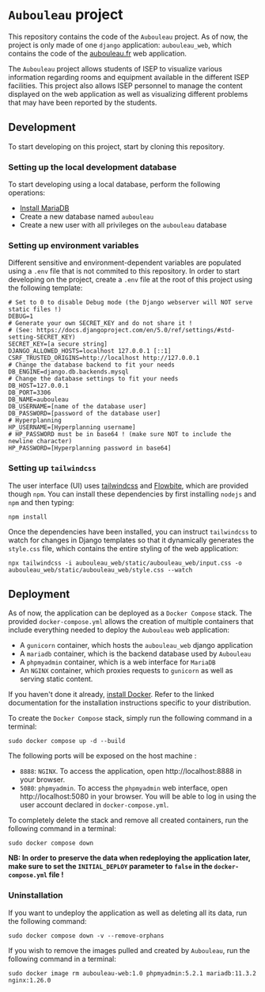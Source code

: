# `Aubouleau` project

This repository contains the code of the `Aubouleau` project. As of now, the project is only made of one `django` application: `aubouleau_web`, which contains the code of the [aubouleau.fr](https://aubouleau.fr) web application.

The `Aubouleau` project allows students of ISEP to visualize various information regarding rooms and equipment available in the different ISEP facilities.
This project also allows ISEP personnel to manage the content displayed on the web application as well as visualizing different problems that may have been reported by the students.

## Development

To start developing on this project, start by cloning this repository.

### Setting up the local development database

To start developing using a local database, perform the following operations:
- [Install MariaDB](https://mariadb.org/download/?t=repo-config)
- Create a new database named `aubouleau`
- Create a new user with all privileges on the `aubouleau` database

### Setting up environment variables

Different sensitive and environment-dependent variables are populated using a `.env` file that is not commited to this repository.
In order to start developing on the project, create a `.env` file at the root of this project using the following template:
```properties
# Set to 0 to disable Debug mode (the Django webserver will NOT serve static files !)
DEBUG=1
# Generate your own SECRET_KEY and do not share it !
# (See: https://docs.djangoproject.com/en/5.0/ref/settings/#std-setting-SECRET_KEY)
SECRET_KEY=[a secure string]
DJANGO_ALLOWED_HOSTS=localhost 127.0.0.1 [::1]
CSRF_TRUSTED_ORIGINS=http://localhost http://127.0.0.1
# Change the database backend to fit your needs
DB_ENGINE=django.db.backends.mysql
# Change the database settings to fit your needs
DB_HOST=127.0.0.1
DB_PORT=3306
DB_NAME=aubouleau
DB_USERNAME=[name of the database user]
DB_PASSWORD=[password of the database user]
# Hyperplanning
HP_USERNAME=[Hyperplanning username]
# HP_PASSWORD must be in base64 ! (make sure NOT to include the newline character)
HP_PASSWORD=[Hyperplanning password in base64]
```

### Setting up `tailwindcss`

The user interface (UI) uses [tailwindcss](https://tailwindcss.com/) and [Flowbite](https://flowbite.com/), which are provided though `npm`. You can install these dependencies by first installing `nodejs` and `npm` and then typing:
```shell
npm install
```

Once the dependencies have been installed, you can instruct `tailwindcss` to watch for changes in Django templates so that it dynamically generates the `style.css` file, which contains the entire styling of the web application:
```shell
npx tailwindcss -i aubouleau_web/static/aubouleau_web/input.css -o aubouleau_web/static/aubouleau_web/style.css --watch
```

## Deployment

As of now, the application can be deployed as a `Docker Compose` stack. The provided `docker-compose.yml` allows the creation of multiple containers that include everything needed to deploy the `Aubouleau` web application:
- A `gunicorn` container, which hosts the `aubouleau_web` django application
- A `mariadb` container, which is the backend database used by `Aubouleau`
- A `phpmyadmin` container, which is a web interface for `MariaDB`
- An `NGINX` container, which proxies requests to `gunicorn` as well as serving static content.

If you haven't done it already, [install Docker](https://docs.docker.com/engine/install/). Refer to the linked documentation for the installation instructions specific to your distribution.

To create the `Docker Compose` stack, simply run the following command in a terminal:
```shell
sudo docker compose up -d --build
```

The following ports will be exposed on the host machine :

- `8888`: `NGINX`. To access the application, open http://localhost:8888 in your browser.
- `5080`: `phpmyadmin`. To access the `phpmyadmin` web interface, open http://localhost:5080 in your browser. You will be able to log in using the user account declared in `docker-compose.yml`.

To completely delete the stack and remove all created containers, run the following command in a terminal:
```shell
sudo docker compose down
```

**NB: In order to preserve the data when redeploying the application later, make sure to set the `INITIAL_DEPLOY` parameter to `false` in the `docker-compose.yml` file !**

### Uninstallation

If you want to undeploy the application as well as deleting all its data, run the following command:
```shell
sudo docker compose down -v --remove-orphans
```

If you wish to remove the images pulled and created by `Aubouleau`, run the following command in a terminal:
```shell
sudo docker image rm aubouleau-web:1.0 phpmyadmin:5.2.1 mariadb:11.3.2 nginx:1.26.0
```
